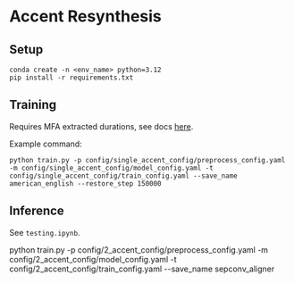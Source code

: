 # Accent Resynthesis

## Setup
```
conda create -n <env_name> python=3.12
pip install -r requirements.txt
```
## Training
Requires MFA extracted durations, see docs [here](https://montreal-forced-aligner.readthedocs.io/en/latest/).

Example command:
```
python train.py -p config/single_accent_config/preprocess_config.yaml -m config/single_accent_config/model_config.yaml -t config/single_accent_config/train_config.yaml --save_name american_english --restore_step 150000
```
## Inference
See `testing.ipynb`.

python train.py -p config/2_accent_config/preprocess_config.yaml -m config/2_accent_config/model_config.yaml -t config/2_accent_config/train_config.yaml --save_name sepconv_aligner